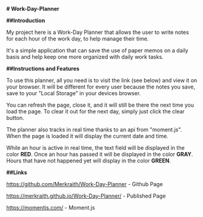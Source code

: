 **# Work-Day-Planner**


**##Introduction**

My project here is a Work-Day Planner that allows the user to write notes for each hour of the work day, to help manage their time.

It's a simple application that can save the use of paper memos on a daily basis and help keep one more organized with daily work tasks.

**##Instructions and Features**

To use this planner, all you need is to visit the link (see below) and view it on your browser.  It will be different for every user because the notes you save, save to your "Local Storage" in your devices browser.  

You can refresh the page, close it, and it will still be there the next time you load the page.   To clear it out for the next day, simply just click the clear button.

The planner also tracks in real time thanks to an api from "moment.js".  When the page is loaded it will display the current date and time.  

While an hour is active in real time, the text field will be displayed in the color **RED**. Once an hour has passed it will be displayed in the color **GRAY**.  Hours that have not happened yet will display in the color **GREEN**.

**##Links**

https://github.com/Merkraith/Work-Day-Planner - Github Page

https://merkraith.github.io/Work-Day-Planner/ - Published Page

https://momentjs.com/ - Moment.js


